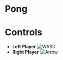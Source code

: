 # Pong

# Controls
* **Left Player**
![WASD](https://github.com/Ferrochrom3/Pong/assets/132790622/949393aa-6809-4f33-a758-14f710c90c0e)
* **Right Player**
![Arrow](https://github.com/Ferrochrom3/Pong/assets/132790622/fe8d0993-b26d-4294-8515-341417e235e8)
